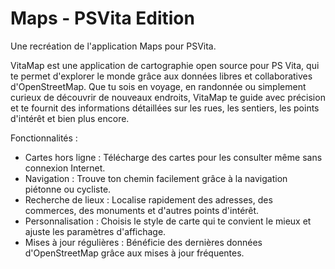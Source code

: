 # Maps - PSVita Edition
Une recréation de l'application Maps pour PSVita.

VitaMap est une application de cartographie open source pour PS Vita, qui te permet d'explorer le monde grâce aux données libres et collaboratives d'OpenStreetMap. Que tu sois en voyage, en randonnée ou simplement curieux de découvrir de nouveaux endroits, VitaMap te guide avec précision et te fournit des informations détaillées sur les rues, les sentiers, les points d'intérêt et bien plus encore.

Fonctionnalités :

- Cartes hors ligne : Télécharge des cartes pour les consulter même sans connexion Internet.
- Navigation : Trouve ton chemin facilement grâce à la navigation piétonne ou cycliste.
- Recherche de lieux : Localise rapidement des adresses, des commerces, des monuments et d'autres points d'intérêt.
- Personnalisation : Choisis le style de carte qui te convient le mieux et ajuste les paramètres d'affichage.
- Mises à jour régulières : Bénéficie des dernières données d'OpenStreetMap grâce aux mises à jour fréquentes.
